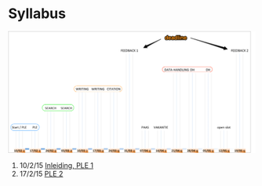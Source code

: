 # Syllabus

![timeline ency15](../beelden/ency15-timeline.png)

1. 10/2/15 [Inleiding, PLE 1](./ency15-1_inleiding_ple.md) 
2. 17/2/15 [PLE 2](./ency15-2_ple.md)